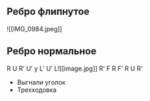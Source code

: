 ## Ребро флипнутое
![[IMG_0984.jpeg]]
## Ребро нормальное
R U R’ U’ y L’ U’ L![[image.jpg]]
R’ F R F’ R U R’
- Выгнали уголок
- Трехходовка